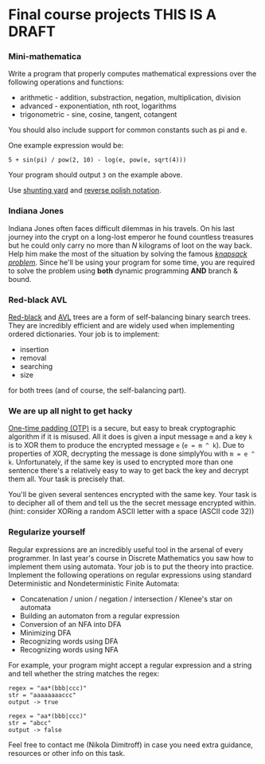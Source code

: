Final course projects
THIS IS A DRAFT
======================

### Mini-mathematica
Write a program that properly computes mathematical expressions over the following
operations and functions:
* arithmetic - addition, substraction, negation, multiplication, division
* advanced - exponentiation, nth root, logarithms
* trigonometric - sine, cosine, tangent, cotangent

You should also include support for common constants such as pi and e.

One example expression would be:

```
5 + sin(pi) / pow(2, 10) - log(e, pow(e, sqrt(4)))
```
Your program should output `3` on the example above.

Use [shunting yard](http://en.wikipedia.org/wiki/Shunting-yard_algorithm) and
[reverse polish notation](http://en.wikipedia.org/wiki/Reverse_Polish_notation).

### Indiana Jones
Indiana Jones often faces difficult dilemmas in his travels. On his last journey
into the crypt on a long-lost emperor he found countless treasures but he could
only carry no more than *N* kilograms of loot on the way back. Help him make
the most of the situation by solving the famous
[*knapsack problem*](http://en.wikipedia.org/wiki/Knapsack_problem). Since
he'll be using your program for some time, you are required to solve the problem
using **both** dynamic programming **AND** branch & bound.

### Red-black AVL
[Red-black](http://en.wikipedia.org/wiki/Red%E2%80%93black_tree) and
[AVL](http://en.wikipedia.org/wiki/AVL_tree) trees are a form of self-balancing
binary search trees.
They are incredibly efficient and are widely used when implementing ordered
dictionaries. Your job is to implement:
* insertion
* removal
* searching
* size

for both trees (and of course, the self-balancing part).

### We are up all night to get hacky
[One-time padding (OTP)](http://en.wikipedia.org/wiki/One-time_pad) is a secure,
but easy to break cryptographic algorithm if it is misused. All it does is given
a input message `m` and a key `k` is to XOR them to produce the encrypted message
`e` (`e = m ^ k`). Due to properties of XOR, decrypting the message is done simplyYou
with `m = e ^ k`. Unfortunately, if the same key is used to encrypted more than
one sentence there's a relatively easy to way to get back the key and decrypt them
all. Your task is precisely that.

You'll be given several sentences encrypted with the same key. Your task is to
decipher all of them and tell us the the secret message encrypted within. (hint: consider
XORing a random ASCII letter with a space (ASCII code 32))

### Regularize yourself
Regular expressions are an incredibly useful tool in the arsenal of every programmer.
In last year's course in Discrete Mathematics you saw how to implement them
using automata. Your job is to put the theory into practice. Implement the following
operations on regular expressions using standard Deterministic and Nondeterministic
Finite Automata:

* Concatenation / union / negation / intersection / Klenee's star on automata
* Building an automaton from a regular expression
* Conversion of an NFA into DFA
* Minimizing DFA
* Recognizing words using DFA
* Recognizing words using NFA

For example, your program might accept a regular expression and a string and
tell whether the string matches the regex:

```
regex = "aa*(bbb|ccc)"
str = "aaaaaaaaccc"
output -> true

regex = "aa*(bbb|ccc)"
str = "abcc"
output -> false
```

Feel free to contact me (Nikola Dimitroff) in case you need extra guidance, resources
or other info on this task.
